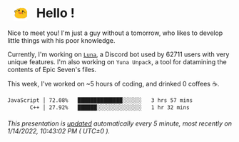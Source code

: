 <h1>   <img src="./spoink.gif" style="vertical-align:middle;" width="30px">   Hello ! </h1>

Nice to meet you! I'm just a guy without a tomorrow, who likes to develop little things with his poor knowledge.

Currently, I'm working on <a href='https://github.com/Asgarrrr/Luna'>`Luna`</a>, a Discord bot used by 62711 users with very unique features. I'm also working on `Yuna Unpack`, a tool for datamining the contents of Epic Seven's files.

This week, I've worked on ~5 hours of coding, and drinked 0 coffees ☕.

```
JavaScript │ 72.08%   ██████████████░░░░░░   3 hrs 57 mins
       C++ │ 27.92%   ██████░░░░░░░░░░░░░░   1 hr 32 mins
```

###### This presentation is [updated](https://github.com/Asgarrrr) automatically every 5 minute, most recently on 1/14/2022, 10:43:02 PM ( UTC±0 ).